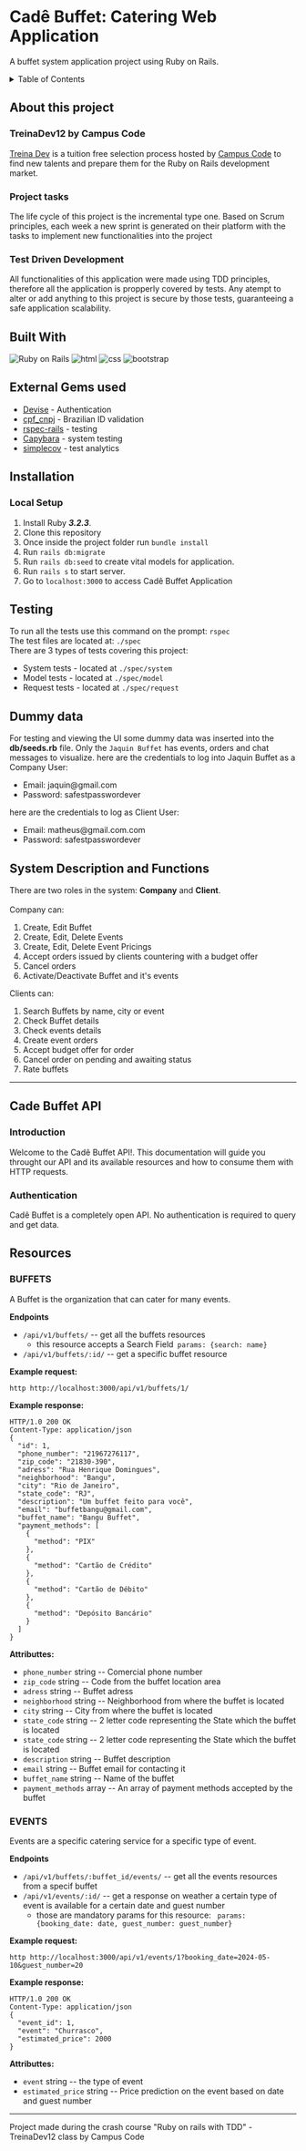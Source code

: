 
# Cadê Buffet: Catering Web Application

A buffet system application project using Ruby on Rails.

<details>
  <summary>Table of Contents</summary>
  <ol>
    <li><a href="#about-this-project">About this project</a></li>
    <li><a href="#built-with">Built With</a></li>
    <li><a href="#external-gems-used">External Gems used</a></li>
    <li><a href="#installation">Installation</a></li>
    <li><a href="#dummy-data">Dummy data</a></li>
    <li><a href="#testing">Testing</a></li>
    <li><a href="#system-description-and-functions">System functions and description</a></li>
    <li><a href="#cade-buffet-api">Cadê Buffet API</a></li>
  </ol>
</details>

## About this project
### TreinaDev12 by Campus Code
[Treina Dev](https://treinadev.com.br/) is a tuition free selection process hosted by [Campus Code](https://www.campuscode.com.br/) 
to find new talents and prepare them for the Ruby on Rails development market.
### Project tasks
The life cycle of this project is the incremental type one. Based on Scrum principles, each week a new sprint
is generated on their platform with the tasks to implement new functionalities into the project
### Test Driven Development
All functionalities of this application were made using TDD principles, therefore all the application is propperly covered by tests. 
Any atempt to alter or add anything to this project is secure by those tests, guaranteeing a safe application scalability.

## Built With
![Ruby on Rails](https://img.shields.io/badge/Ruby_on_Rails-A10E3B?style=for-the-badge&amp;logo=rubyonrails&amp;logoColor=white)
![html](https://img.shields.io/badge/HTML5-E34F26?style=for-the-badge&logo=html5&logoColor=white)
![css](https://img.shields.io/badge/CSS3-1572B6?style=for-the-badge&logo=css3&logoColor=white)
![bootstrap](https://img.shields.io/badge/Bootstrap-563D7C?style=for-the-badge&logo=bootstrap&logoColor=white)

## External Gems used
<ul>
  <li><a href="https://github.com/heartcombo/devise">Devise</a> - Authentication</li>
  <li><a href="https://github.com/fnando/cpf_cnpj">cpf_cnpj</a> - Brazilian ID validation</li>
  <li><a href="https://github.com/rspec/rspec-rails">rspec-rails</a> - testing</li>
  <li><a href="https://teamcapybara.github.io/capybara/">Capybara</a> - system testing</li>
  <li><a href="https://github.com/simplecov-ruby/simplecov">simplecov</a> - test analytics</li>
</ul>

## Installation
### Local Setup
1. Install Ruby ***3.2.3***.
2. Clone this repository
3. Once inside the project folder run ```bundle install```
4. Run ```rails db:migrate```
5. Run ```rails db:seed``` to create vital models for application.
6. Run ```rails s``` to start server.
7. Go to ```localhost:3000``` to access Cadê Buffet Application

## Testing
To run all the tests use this command on the prompt: ```rspec```<br/>
The test files are located at: <code>./spec</code> <br/>
There are 3 types of tests covering this project: 
<ul>
  <li>System tests - located at <code>./spec/system</code></li>
  <li>Model tests - located at <code>./spec/model</code></li>
  <li>Request tests - located at <code>./spec/request</code></li>
</ul>

## Dummy data
For testing and viewing the UI some dummy data was inserted into the 
**db/seeds.rb** file.
Only the <code>Jaquin Buffet</code> has events, orders and chat messages to visualize.
here are the credentials to log into Jaquin Buffet as a Company User: 
<ul>
  <li>Email: jaquin@gmail.com</li>
  <li>Password: safestpasswordever</li>
</ul>

here are the credentials to log as Client User:
<ul>
  <li>Email: matheus@gmail.com.com</li>
  <li>Password: safestpasswordever</li>
</ul>

## System Description and Functions
There are two roles in the system: **Company** and **Client**.<br/><br/>
Company can:<br/>
<ol>
    <li>Create, Edit Buffet</li>
    <li>Create, Edit, Delete Events</li>
    <li>Create, Edit, Delete Event Pricings</li>
    <li>Accept orders issued by clients countering with a budget offer</li>
    <li>Cancel orders</li>
    <li>Activate/Deactivate Buffet and it's events</li>
</ol>

Clients can:<br/>
<ol>
    <li>Search Buffets by name, city or event</li>
    <li>Check Buffet details</li>
    <li>Check events details</li>
    <li>Create event orders</li>
    <li>Accept budget offer for order</li>
    <li>Cancel order on pending and awaiting status</li>
    <li>Rate buffets</li>
</ol>

<hr>

## Cade Buffet API 

### Introduction
Welcome to the Cadê Buffet API!. This documentation will guide you throught our API and its available resources and how to consume them with HTTP requests.

### Authentication
Cadê Buffet is a completely open API. No authentication is required to query and get data.

## Resources
### BUFFETS
A Buffet is the organization that can cater for many events.

**Endpoints**
<ul>
  <li>
    <code>/api/v1/buffets/</code> -- get all the buffets resources
    <ul>
      <li>this resource accepts a <bold>Search Field</bold><code> params: {search: name}</code></li>
    </ul>
  </li>
  <li><code>/api/v1/buffets/:id/</code> -- get a specific buffet resource</li>
</ul>

**Example request:**
```
http http://localhost:3000/api/v1/buffets/1/
```
**Example response:**
```
HTTP/1.0 200 OK
Content-Type: application/json
{
  "id": 1,
  "phone_number": "21967276117",
  "zip_code": "21830-390",
  "adress": "Rua Henrique Domingues",
  "neighborhood": "Bangu",
  "city": "Rio de Janeiro",
  "state_code": "RJ",
  "description": "Um buffet feito para você",
  "email": "buffetbangu@gmail.com",
  "buffet_name": "Bangu Buffet",
  "payment_methods": [
    {
      "method": "PIX"
    },
    {
      "method": "Cartão de Crédito"
    },
    {
      "method": "Cartão de Débito"
    },
    {
      "method": "Depósito Bancário"
    }
  ]
}
```
**Attributtes:**
<ul>
  <li><code>phone_number</code> string -- Comercial phone number</li>
  <li><code>zip_code</code> string -- Code from the buffet location area</li>
  <li><code>adress</code> string -- Buffet adress</li>
  <li><code>neighborhood</code> string -- Neighborhood from where the buffet is located</li>
  <li><code>city</code> string -- City from where the buffet is located</li>
  <li><code>state_code</code> string -- 2 letter code representing the State which the buffet is located</li>
  <li><code>state_code</code> string -- 2 letter code representing the State which the buffet is located</li>
  <li><code>description</code> string -- Buffet description</li>
  <li><code>email</code> string -- Buffet email for contacting it</li>
  <li><code>buffet_name</code> string -- Name of the buffet</li>
  <li><code>payment_methods</code> array -- An array of payment methods accepted by the buffet</li>
</ul>

### EVENTS
Events are a specific catering service for a specific type of event.

**Endpoints**
<ul>
  <li><code>/api/v1/buffets/:buffet_id/events/</code> -- get all the events resources from a specif buffet</li>
  <li>
    <code>/api/v1/events/:id/</code> -- get a response on weather a certain type of event is available for a certain date and guest number 
    <ul>
      <li>those are mandatory params for this resource: <code> params: {booking_date: date, guest_number: guest_number}</code></li>
    </ul>
  </li>
</ul>

**Example request:**
```
http http://localhost:3000/api/v1/events/1?booking_date=2024-05-10&guest_number=20
```
**Example response:**
```
HTTP/1.0 200 OK
Content-Type: application/json
{
  "event_id": 1,
  "event": "Churrasco",
  "estimated_price": 2000
}
```
**Attributtes:**
<ul>
  <li><code>event</code> string -- the type of event</li>
  <li><code>estimated_price</code> string -- Price prediction on the event based on date and guest number</li>
</ul>

<hr>
Project made during the crash course "Ruby on rails with TDD" - TreinaDev12 class by Campus Code
